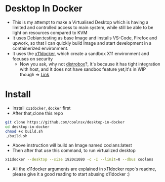 # Desktop In Docker

- This is my attempt to make a Virtualised Desktop which is having a limited and controlled access to main system, while still be able to be light on resources compared to KVM
- It uses Debian:testing as base Image and installs VS-Code, Firefox and upwork, so that I can quickly build Image and start development in a containerized environment.
- It uses the [x11docker](https://github.com/mviereck/x11docker), which create a sandbox X11 environment and focuses on security
    - Now you ask, why not [distrobox](https://github.com/89luca89/distrobox)?, It's because it has tight integration with host, and It does not have sandbox feature yet,it's in WIP though => [Link](https://github.com/89luca89/distrobox/issues/28)

# Install

- Install ```x11docker```, ```docker``` first
- After that,clone this repo
```sh
git clone https://github.com/coolnsx/desktop-in-docker
cd desktop-in-docker
chmod +x build.sh
./build.sh
```

- Above instruction will build an Image named coolans:latest
- Then after that use this command, to run virtualized desktop
```sh
x11docker --desktop --size 1920x1080 -c -I --limit=0 --dbus coolans
```
- All the x11docker arguments are explained in x11docker repo's readme, please give it a good reading to start abusing x11docker :)
